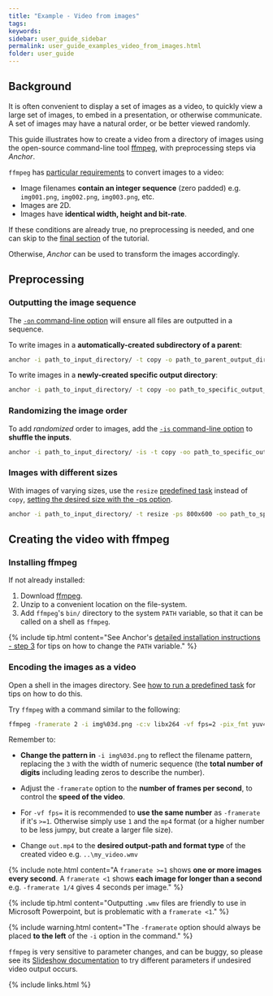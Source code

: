 ```yaml
---
title: "Example - Video from images"
tags:
keywords:
sidebar: user_guide_sidebar
permalink: user_guide_examples_video_from_images.html
folder: user_guide
---
```


## Background

It is often convenient to display a set of images as a video, to quickly view a large set of images, to embed in a presentation, or otherwise communicate. A set of images may have a natural order, or be better viewed randomly.

This guide illustrates how to create a video from a directory of images using the open-source command-line tool [ffmpeg](https://www.ffmpeg.org/), with preprocessing steps via *Anchor*.

`ffmpeg` has [particular requirements](https://trac.ffmpeg.org/wiki/Slideshow) to convert images to a video:

- Image filenames **contain an integer sequence** (zero padded) e.g. `img001.png`, `img002.png`, `img003.png`, etc. 
- Images are 2D.
- Images have **identical width, height and bit-rate**.

If these conditions are already true, no preprocessing is needed, and one can skip to the [final section](/user_guide_examples_video_from_images.html#creating-the-video-with-ffmpeg) of the tutorial.

Otherwise, *Anchor* can be used to transform the images accordingly.

## Preprocessing

### Outputting the image sequence

The [`-on` command-line option](/user_guide_examples_converting_manipulating_images.html#writing-outputs-as-a-sequence) will ensure all files are outputted in a sequence.

To write images in a **automatically-created subdirectory of a parent**:

```bash
anchor -i path_to_input_directory/ -t copy -o path_to_parent_output_directory/ -on
```

To write images in a **newly-created specific output directory**:

```bash
anchor -i path_to_input_directory/ -t copy -oo path_to_specific_output_directory/ -on
```

### Randomizing the image order

To add *randomized* order to images, add the [`-is` command-line option](/user_guide_command_line.html#input-options) to **shuffle the inputs**.

```bash
anchor -i path_to_input_directory/ -is -t copy -oo path_to_specific_output_directory/ -on
```

### Images with different sizes

With images of varying sizes, use the `resize` [predefined task](/user_guide_predefined_tasks.html) instead of `copy`, [setting the desired size with the -ps option](/user_guide_examples_converting_manipulating_images.html#resizing-images).

```bash
anchor -i path_to_input_directory/ -t resize -ps 800x600 -oo path_to_specific_output_directory/ -on
```

## Creating the video with ffmpeg

### Installing ffmpeg

If not already installed:

1. Download [ffmpeg](https://www.ffmpeg.org/).
2. Unzip to a convenient location on the file-system.
3. Add `ffmpeg`'s `bin/` directory to the system `PATH` variable, so that it can be called on a shell as `ffmpeg`.

{% include tip.html content="See Anchor's [detailed installation instructions - step 3](/installation_detailed.html#3-set-up-environment-variables) for tips on how to change the `PATH` variable." %}


### Encoding the images as a video

Open a shell in the images directory. See [how to run a predefined task](/user_guide_predefined_tasks.html#how-to-run-a-predefined-task) for tips on how to do this.

Try `ffmpeg` with a command similar to the following:

```bash
ffmpeg -framerate 2 -i img%03d.png -c:v libx264 -vf fps=2 -pix_fmt yuv420p out.mp4
```

Remember to:

- **Change the pattern in** `-i img%03d.png` to reflect the filename pattern, replacing the `3` with the width of numeric sequence (the **total number of digits** including leading zeros to describe the number). 

- Adjust the `-framerate` option to the **number of frames per second**, to control the **speed of the video**.

- For `-vf fps=` it is recommended to **use the same number** as `-framerate` if it's `>=1`. Otherwise simply use `1` and the `mp4` format (or a higher number to be less jumpy, but create a larger file size).

- Change `out.mp4` to the **desired output-path and format type** of the created video e.g. `..\my_video.wmv` 

{% include note.html content="A `framerate >=1` shows **one or more images every second**. A `framerate <1` shows **each image for longer than a second** e.g. `-framerate 1/4` gives 4 seconds per image." %}

{% include tip.html content="Outputting `.wmv` files are friendly to use in Microsoft Powerpoint, but is problematic with a `framerate <1`." %}

{% include warning.html content="The `-framerate` option should always be placed **to the left** of the `-i` option in the command." %}

`ffmpeg` is very sensitive to parameter changes, and can be buggy, so please see its [Slideshow documentation](https://trac.ffmpeg.org/wiki/Slideshow) to try different parameters if undesired video output occurs.

{% include links.html %}